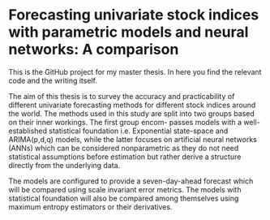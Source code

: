 # Forecasting univariate stock indices with parametric models and neural networks: A comparison
This is the GitHub project for my master thesis. In here you find the relevant code and the writing itself. 

The aim of this thesis is to survey the accuracy and practicability of different univariate forecasting methods for different stock indices around the world. The methods used in this study are split into two groups based on their inner workings. The first group encom- passes models with a well-established statistical foundation i.e. Exponential state-space and ARIMA(p,d,q) models, while the latter focuses on artificial neural networks (ANNs) which can be considered nonparametric as they do not need statistical assumptions before estimation but rather derive a structure directly from the underlying data.

The models are configured to provide a seven-day-ahead forecast which will be compared using scale invariant error metrics. The models with statistical foundation will also be compared among themselves using maximum entropy estimators or their derivatives.
